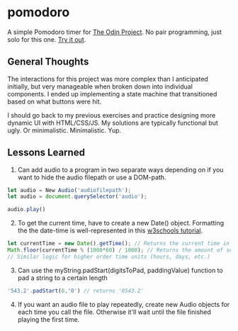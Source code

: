# pomodoro

A simple Pomodoro timer for [The Odin Project](https://www.theodinproject.com/courses/web-development-101/lessons/pairing-project). No pair programming, just solo for this one.  [Try it out](https://vitsenyl.github.io/pomodoro/).

## General Thoughts
The interactions for this project was more complex than I anticipated initially, but very manageable when broken down into individual components. I ended up implementing a state machine that transitioned based on what buttons were hit. 

I should go back to my previous exercises and practice designing more dynamic UI with HTML/CSS/JS. My solutions are typically functional but ugly. Or minimalistic. Minimalistic. Yup. 

## Lessons Learned
1. Can add audio to a program in two separate ways depending on if you want to hide the audio filepath or use a DOM-path.
```javascript
let audio = New Audio('audiofilepath');
let audio = document.querySelector('audio');

audio.play()
```
2. To get the current time, have to create a new Date() object. Formatting the the date-time is well-represented in this [w3schools tutorial](https://www.w3schools.com/howto/howto_js_countdown.asp). 
```javascript
let currentTime = new Date().getTime(); // Returns the current time in ms
Math.floor(currentTime % (1000*60) / 1000); // Returns the amount of seconds as an integer
// Similar logic for higher order time units (hours, days, etc.)
```
3. Can use the myString.padStart(digitsToPad, paddingValue) function to pad a string to a certain length
```javascript
'543.2'.padStart(6,'0') // returns '0543.2'
```
4. If you want an audio file to play repeatedly, create new Audio objects for each time you call the file. Otherwise it'll wait until the file finished playing the first time. 
